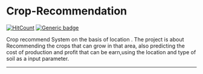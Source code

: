 # Crop-Recommendation

[![HitCount](http://hits.dwyl.com/NarutoOp/Marks_Entry_Portal.svg)](http://hits.dwyl.com/NarutoOp/Crop-recommend-ML) [![Generic badge](https://img.shields.io/badge/Arpit-Gupta-1abc9c.svg)](https://github.com/NarutoOp)

Crop recommend System on the basis of location .
The project is about Recommending the crops that can grow in that area, also predicting the cost of production and profit that can be earn,using the location and type of soil as a input parameter.

---
